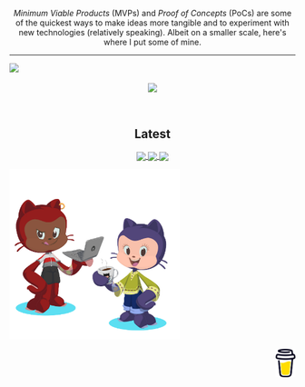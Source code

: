 <p align="center">
  <i>Minimum Viable Products</i> (MVPs) and <i>Proof of Concepts</i> (PoCs) are some of the quickest ways to make ideas more tangible and to experiment with new technologies (relatively speaking). Albeit on a smaller scale, here's where I put some of mine.
</p>
<p align="center">
  <hr />
  <a href="https://skillicons.dev">
    <img src="https://skillicons.dev/icons?i=vscode,idea,graphql,mysql,heroku,angular,azure,git,apollo,bootstrap,nodejs,react,docker,kubernetes,nestjs,gcp,express,netlify,jenkins,js,ts,nginx,jest,reactivex,sass,vue,webpack&perline=18" />
  </a>
</p>
<p align="center">
  <img align="center" src="https://github-readme-stats.vercel.app/api/top-langs/?username=peta-byte&theme=jolly&layout=compact" />
  </p>
<br />
<p>
  <h2 align="center">Latest</h2>
  <p align="center">
  <a href="https://github.com/peta-byte/loading-cards">
  <img align="center" src="https://github-readme-stats.vercel.app/api/pin/?username=peta-byte&repo=loading-cards&theme=jolly" />
  </a>
  <a href="https://github.com/peta-byte/ngx-shareable">
  <img align="center" src="https://github-readme-stats.vercel.app/api/pin/?username=peta-byte&repo=ngx-shareable&theme=jolly" />
  </a>
  <a href="https://github.com/peta-byte/ng-ionic-basics">
  <img align="center" src="https://github-readme-stats.vercel.app/api/pin/?username=peta-byte&repo=ng-ionic-basics&theme=jolly" />
  </a>
  <p> 
    <img height="300" src="https://github.com/peta-byte/peta-byte/blob/main/peta-octocats.png?raw=true" />
  </p>
   <p align="end">
    <a href="https://www.buymeacoffee.com/chepkorir">
      <img height="50" src="https://github.com/peta-byte/peta-byte/blob/main/bmc-logo-no-background.png?raw=true" />
    </a>
  </p>
  </p>
<br />
</p>

